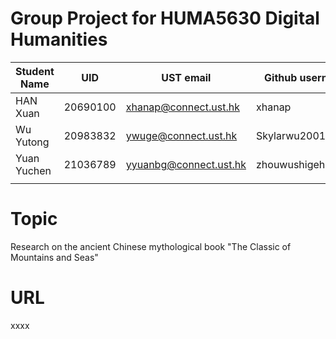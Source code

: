 # Group Project for HUMA5630 Digital Humanities

| Student Name |   UID   |       UST email       | Github username |
| ------------ | --------| --------------------- | --------------- |
|    HAN Xuan  | 20690100| xhanap@connect.ust.hk |    xhanap       |
|    Wu Yutong | 20983832| ywuge@connect.ust.hk  |    Skylarwu2001 |
|   Yuan Yuchen| 21036789| yyuanbg@connect.ust.hk|zhouwushigehhaorizi|
|              |     |           |                 |

# Topic
Research on the ancient Chinese mythological book "The Classic of Mountains and Seas"

# URL
xxxx
